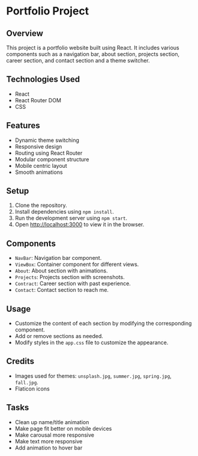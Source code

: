 # Portfolio Project

## Overview

This project is a portfolio website built using React. It includes various components such as a navigation bar, about section, projects section, career section, and contact section and a theme switcher.

## Technologies Used

- React
- React Router DOM
- CSS

## Features

- Dynamic theme switching
- Responsive design
- Routing using React Router
- Modular component structure
- Mobile centric layout
- Smooth animations

## Setup

1. Clone the repository.
2. Install dependencies using `npm install`.
3. Run the development server using `npm start`.
4. Open [http://localhost:3000](http://localhost:3000) to view it in the browser.

## Components

- `NavBar`: Navigation bar component.
- `ViewBox`: Container component for different views.
- `About`: About section with animations.
- `Projects`: Projects section with screenshots.
- `Contract`: Career section with past experience.
- `Contact`: Contact section to reach me.

## Usage

- Customize the content of each section by modifying the corresponding component.
- Add or remove sections as needed.
- Modify styles in the `app.css` file to customize the appearance.

## Credits

- Images used for themes: `unsplash.jpg`, `summer.jpg`, `spring.jpg`, `fall.jpg`.
- Flaticon icons

## Tasks

- Clean up name/title animation
- Make page fit better on mobile devices
- Make carousal more responsive
- Make text more responsive
- Add animation to hover bar
